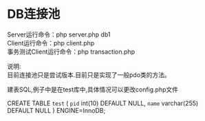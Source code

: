 DB连接池
==============
Server运行命令：php server.php db1  
Client运行命令：php client.php  
事务测试Client运行命令：php transaction.php  

说明:  
目前连接池只是尝试版本.目前只是实现了一般pdo类的方法。   

建表SQL,例子中是在test库中,具体情况可以更改config.php文件  

CREATE TABLE `test` (
`pid` int(10) DEFAULT NULL,
`name` varchar(255) DEFAULT NULL
) ENGINE=InnoDB;  


